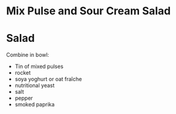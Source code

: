# Mix Pulse and Sour Cream Salad

# Salad
Combine in bowl:
- Tin of mixed pulses
- rocket
- soya yoghurt or oat fraîche
- nutritional yeast
- salt
- pepper
- smoked paprika
